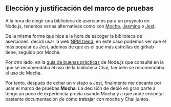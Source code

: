 ## Elección y justificación del marco de pruebas 

A la hora de elegir una biblioteca de aserciones para un proyecto en Node.js, tenemos varias alternativas como son [Mocha](https://mochajs.org/), [Jasmine](https://jasmine.github.io/) o [Jest](https://jestjs.io/).

De la misma forma que hice a la hora de escoger la biblioteca de aserciones, decidí usar la web [NPM trend](https://www.npmtrends.com/mocha-vs-jasmine-vs-jest), en este caso podemos ver que el más popular es Jest, además de que es el que más estrellas de github tiene, seguido por Mocha.

Por otro lado, en la [guía de buenas prácticas](https://github.com/goldbergyoni/nodebestpractices/blob/master/sections/errorhandling/testingerrorflows.md) de Node.js que consulté en la que se recomendaba el uso de la biblioteca Chai, también se recomendaba el uso de Mocha.

Por tanto, después de echar un vistazo a Jest, finalmente me decante por usar el marco de pruebas **Mocha**. La decisión de debió en gran parte a tengo un poco de experiencia previa usando Mocha y a que pude encontar bastante documentación de cómo trabajar con mocha y Chai juntos.  
